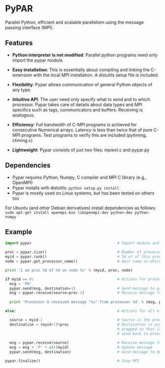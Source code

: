 # PyPAR 

Parallel Python, efficient and scalable parallelism using the message passing interface (MPI).


## Features

- **Python interpreter is not modified**: Parallel python programs need only
  import the pypar module.

- **Easy installation**: This is essentially about compiling and linking
  the C-extension with the local MPI installation. A distutils setup file
  is included.

- **Flexibility**: Pypar allows communication of general Python objects
  of any type.

- **Intuitive API**: The user need only specify what to send and to which
  processor.  Pypar takes care of details about data types and MPI specifics
  such as tags, communicators and buffers.  Receiving is analogous.

- **Efficiency**: Full bandwidth of C-MPI programs is achieved for consecutive
  Numerical arrays. Latency is less than twice that of pure C-MPI programs.
  Test programs to verify this are included (pytiming, ctiming.c)

- **Lightweight**: Pypar consists of just two files: mpiext.c and pypar.py

## Dependencies

- Pypar requires Python, Numpy, C compiler and MPI C library (e.g., OpenMPI)
- Pypar installs with distutils: `python setup.py install`
- Pypar is mostly used on Linux systems, but has been tested on others too

For Ubuntu (and other Debian derivatives) install dependencies as follows:
```sudo apt-get install openmpi-bin libopenmpi-dev python-dev python-numpy```


## Example

```python
import pypar                                       # Import module and initialise MPI 

proc = pypar.size()                                # Number of processes as specified by mpirun
myid = pypar.rank()                                # Id of of this process (myid in [0, proc-1]) 
node = pypar.get_processor_name()                  # Host name on which current process is running

print 'I am proc %d of %d on node %s' % (myid, proc, node)

if myid == 0:                                      # Actions for process 0:
  msg = 'P0'  
  pypar.send(msg, destination=1)                   # Send message to proces 1 (right hand neighbour)
  msg = pypar.receive(source=proc-1)               # Receive message from last process
      
  print 'Processor 0 received message "%s" from processor %d' % (msg, proc-1)

else:                                              # Actions for all other processes:

  source = myid-1                                  # Source is the process to the left
  destination = (myid+1)%proc                      # Destination is process to the right
                                                   # wrapped so that last processor will 
                                                   # send back to proces 0  
  
  msg = pypar.receive(source)                      # Receive message from source 
  msg = msg + 'P' + str(myid)                      # Update message     
  pypar.send(msg, destination)                     # Send message to destination   

pypar.finalize()                                   # Stop MPI 
```
